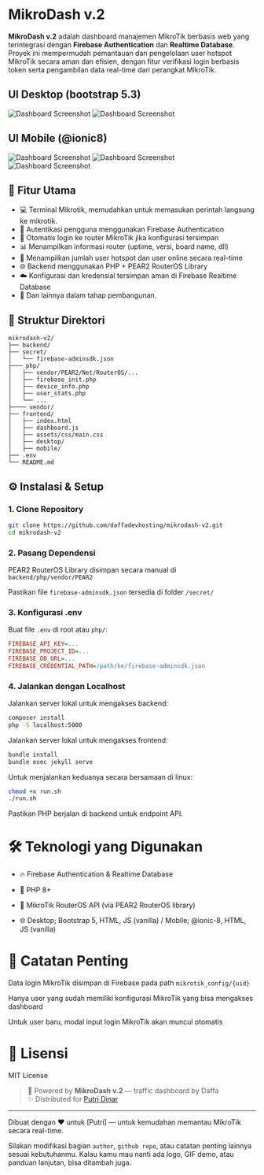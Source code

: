 # MikroDash v.2

**MikroDash v.2** adalah dashboard manajemen MikroTik berbasis web yang terintegrasi dengan **Firebase Authentication** dan **Realtime Database**. Proyek ini mempermudah pemantauan dan pengelolaan user hotspot MikroTik secara aman dan efisien, dengan fitur verifikasi login berbasis token serta pengambilan data real-time dari perangkat MikroTik.

## UI Desktop (bootstrap 5.3)
![Dashboard Screenshot](/frontend/Screenshot-MikroDash-v.2.png)
![Dashboard Screenshot](/frontend/Screenshot-Terminal.png)

## UI Mobile (@ionic8)
![Dashboard Screenshot](/frontend/m_(Pixel7).png)
![Dashboard Screenshot](/frontend/m_(Pixel7-1).png)
![Dashboard Screenshot](/frontend/m_(Pixel7-2).png)

## 🔧 Fitur Utama

- 💻 Terminal Mikrotik, memudahkan untuk memasukan perintah langsung ke mikrotik.
- 🔐 Autentikasi pengguna menggunakan Firebase Authentication
- 🔄 Otomatis login ke router MikroTik jika konfigurasi tersimpan
- 📊 Menampilkan informasi router (uptime, versi, board name, dll)
- 👥 Menampilkan jumlah user hotspot dan user online secara real-time
- 🌐 Backend menggunakan PHP + PEAR2 RouterOS Library
- ☁️ Konfigurasi dan kredensial tersimpan aman di Firebase Realtime Database
- 🚧 Dan lainnya dalam tahap pembangunan.

## 📁 Struktur Direktori

```pgsql
mikrodash-v2/
├── backend/
├── secret/
│   └── firebase-adminsdk.json
├─── php/
│   ├── vendor/PEAR2/Net/RouterOS/...
│   ├── firebase_init.php
│   ├── device_info.php
│   ├── user_stats.php
│   └── ...
├──── vendor/
├── frontend/
│   ├── index.html
│   ├── dashboard.js
│   ├── assets/css/main.css
│   ├── desktop/
│   ├── mobile/
├── .env
└── README.md
```

## ⚙️ Instalasi & Setup

### 1. Clone Repository

```bash
git clone https://github.com/daffadevhosting/mikrodash-v2.git
cd mikrodash-v2
```
### 2. Pasang Dependensi

PEAR2 RouterOS Library disimpan secara manual di ```backend/php/vendor/PEAR2```

Pastikan file ```firebase-adminsdk.json``` tersedia di folder ```/secret/```

### 3. Konfigurasi .env

Buat file ```.env``` di root atau ```php/```:
```ini
FIREBASE_API_KEY=...
FIREBASE_PROJECT_ID=...
FIREBASE_DB_URL=...
FIREBASE_CREDENTIAL_PATH=/path/ke/firebase-adminsdk.json
```
### 4. Jalankan dengan Localhost

Jalankan server lokal untuk mengakses backend:
```bash
composer install
php -S localhost:5000
```
Jalankan server lokal untuk mengakses frontend:
```bash
bundle install
bundle exec jekyll serve
```
Untuk menjalankan keduanya secara bersamaan di linux:
```bash
chmod +x run.sh
./run.sh
```

Pastikan PHP berjalan di backend untuk endpoint API.

# 🛠 Teknologi yang Digunakan

* 🔥 Firebase Authentication & Realtime Database

* 🐘 PHP 8+

* 📡 MikroTik RouterOS API (via PEAR2 RouterOS library)

* 🌐 Desktop; Bootstrap 5, HTML, JS (vanilla) / Mobile; @ionic-8, HTML, JS (vanilla)

# 📌 Catatan Penting

Data login MikroTik disimpan di Firebase pada path ```mikrotik_config/{uid}```

Hanya user yang sudah memiliki konfigurasi MikroTik yang bisa mengakses dashboard

Untuk user baru, modal input login MikroTik akan muncul otomatis

# 📃 Lisensi

MIT License

> 🚀 Powered by **MikroDash v.2** — traffic dashboard by Daffa  
> ✨ Distributed for [Putri Dinar](https://github.com/putridinar)

---
Dibuat dengan ❤️ untuk [Putri] — untuk kemudahan memantau MikroTik secara real-time.

Silakan modifikasi bagian `author`, `github repo`, atau catatan penting lainnya sesuai kebutuhanmu. Kalau kamu mau nanti ada logo, GIF demo, atau panduan lanjutan, bisa ditambah juga.
